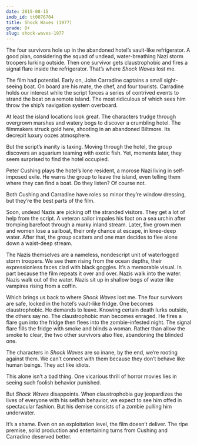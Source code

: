 ```yaml
---
date: 2015-08-15
imdb_id: tt0076704
title: Shock Waves (1977)
grade: D+
slug: shock-waves-1977
---
```


The four survivors hole up in the abandoned hotel’s vault-like refrigerator. A good plan, considering the squad of undead, water-breathing Nazi storm troopers lurking outside. Then one survivor gets claustrophobic and fires a signal flare inside the refrigerator. That’s where _Shock Waves_ lost me.

The film had potential. Early on, John Carradine captains a small sight-seeing boat. On board are his mate, the chef, and four tourists. Carradine holds our interest while the script forces a series of contrived events to strand the boat on a remote island. The most ridiculous of which sees him throw the ship’s navigation system overboard.

At least the island locations look great. The characters trudge through overgrown marshes and watery bogs to discover a crumbling hotel. The filmmakers struck gold here, shooting in an abandoned Biltmore. Its decrepit luxury oozes atmosphere.

But the script’s inanity is taxing. Moving through the hotel, the group discovers an aquarium teaming with exotic fish. Yet, moments later, they seem surprised to find the hotel occupied.

Peter Cushing plays the hotel’s lone resident, a morose Nazi living in self-imposed exile. He warns the group to leave the island, even telling them where they can find a boat. Do they listen? Of course not.

Both Cushing and Carradine have roles so minor they’re window dressing, but they’re the best parts of the film.

Soon, undead Nazis are picking off the stranded visitors. They get a lot of help from the script. A veteran sailor impales his foot on a sea urchin after tromping barefoot through a murky inland stream. Later, five grown men and women lose a sailboat, their only chance at escape, in knee-deep water. After that, the group scatters and one man decides to flee alone down a waist-deep stream.

The Nazis themselves are a nameless, nondescript unit of waterlogged storm troopers. We see them rising from the ocean depths, their expressionless faces clad with black goggles. It’s a memorable visual. In part because the film repeats it over and over. Nazis walk into the water. Nazis walk out of the water. Nazis sit up in shallow bogs of water like vampires rising from a coffin.

Which brings us back to where _Shock Waves_ lost me. The four survivors are safe, locked in the hotel’s vault-like fridge. One becomes claustrophobic. He demands to leave. Knowing certain death lurks outside, the others say no. The claustrophobic man becomes enraged. He fires a flare gun into the fridge then flees into the zombie-infested night. The signal flare fills the fridge with smoke and blinds a woman. Rather than allow the smoke to clear, the two other survivors also flee, abandoning the blinded one.

The characters in _Shock Waves_ are so inane, by the end, we’re rooting against them. We can’t connect with them because they don’t behave like human beings. They act like idiots.

This alone isn’t a bad thing. One vicarious thrill of horror movies lies in seeing such foolish behavior punished.

But _Shock Waves_ disappoints. When claustrophobia guy jeopardizes the lives of everyone with his selfish behavior, we expect to see him offed in spectacular fashion. But his demise consists of a zombie pulling him underwater.

It’s a shame. Even on an exploitation level, the film doesn’t deliver. The ripe premise, solid production and entertaining turns from Cushing and Carradine deserved better.
